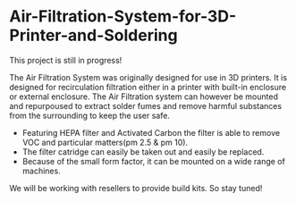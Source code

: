 # Air-Filtration-System-for-3D-Printer-and-Soldering

This project is still in progress!

The Air Filtration System was originally designed for use in 3D printers.
It is designed for recirculation filtration either in a printer with built-in enclosure or external enclosure.
The Air Filtration system can however be mounted and repurpoused to extract solder fumes and remove harmful substances from the surrounding to keep the user safe.

- Featuring HEPA filter and Activated Carbon the filter is able to remove VOC and particular matters(pm 2.5 & pm 10).
- The filter catridge can easily be taken out and easily be replaced.
- Because of the small form factor, it can be mounted on a wide range of machines. 

We will be working with resellers to provide build kits. So stay tuned!

